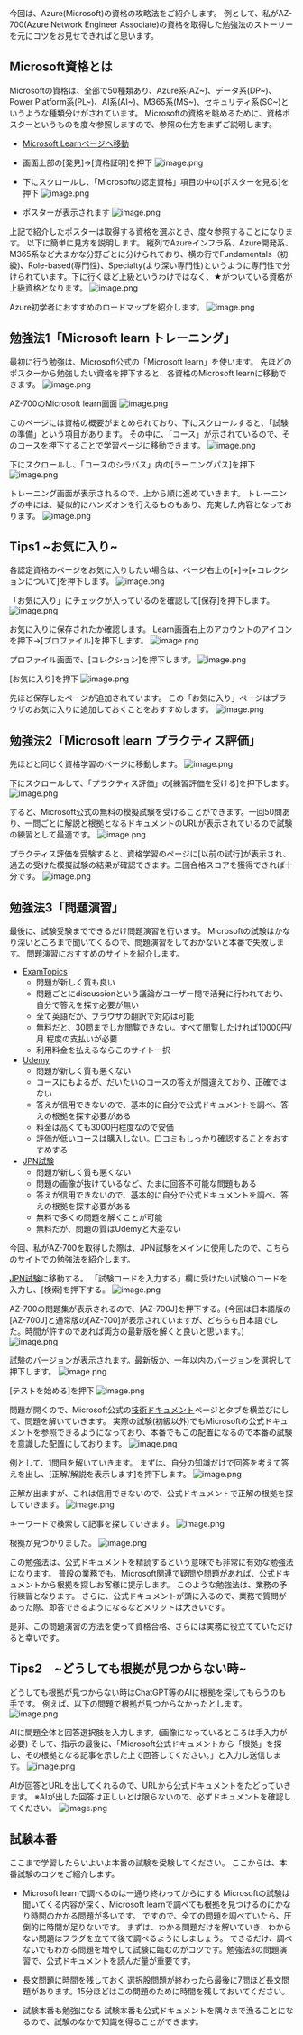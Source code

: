 今回は、Azure(Microsoft)の資格の攻略法をご紹介します。
例として、私がAZ-700(Azure Network Engineer Associate)の資格を取得した勉強法のストーリーを元にコツをお見せできればと思います。

## Microsoft資格とは
Microsoftの資格は、全部で50種類あり、Azure系(AZ~)、データ系(DP~)、Power Platform系(PL~)、AI系(AI~)、M365系(MS~)、セキュリティ系(SC~)というような種類分けがされています。
Microsoftの資格を眺めるために、資格ポスターというものを度々参照しますので、参照の仕方をまずご説明します。
- [Microsoft Learnページへ移動](https://learn.microsoft.com/ja-jp/)
- 画面上部の[発見]→[資格証明]を押下
![image.png](https://qiita-image-store.s3.ap-northeast-1.amazonaws.com/0/3585159/fe8a47c0-432b-4f6a-9227-1a1bdbeffd95.png)

- 下にスクロールし、「Microsoftの認定資格」項目の中の[ポスターを見る]を押下
![image.png](https://qiita-image-store.s3.ap-northeast-1.amazonaws.com/0/3585159/fdd28613-66f7-4e7c-975b-242f049cf858.png)

- ポスターが表示されます
![image.png](https://qiita-image-store.s3.ap-northeast-1.amazonaws.com/0/3585159/470faa02-ead6-4f15-a41b-d203a5c3e650.png)

上記で紹介したポスターは取得する資格を選ぶとき、度々参照することになります。
以下に簡単に見方を説明します。
縦列でAzureインフラ系、Azure開発系、M365系など大まかな分野ごとに分けられており、横の行でFundamentals（初級)、Role-based(専門性)、Specialty(より深い専門性)というように専門性で分けられています。下に行くほど上級というわけではなく、★がついている資格が上級資格となります。
![image.png](https://qiita-image-store.s3.ap-northeast-1.amazonaws.com/0/3585159/99eda49f-8a90-4d55-9cdd-96405feeb576.png)

Azure初学者におすすめのロードマップを紹介します。
![image.png](https://qiita-image-store.s3.ap-northeast-1.amazonaws.com/0/3585159/2243f0cd-08e5-4c98-bc2c-a7d65af8a5de.png)




## 勉強法1「Microsoft learn トレーニング」
最初に行う勉強は、Microsoft公式の「Microsoft learn」を使います。
先ほどのポスターから勉強したい資格を押下すると、各資格のMicrosoft learnに移動できます。
![image.png](https://qiita-image-store.s3.ap-northeast-1.amazonaws.com/0/3585159/9ccc623f-3b56-4743-a552-961a70e0b82d.png)

AZ-700のMicrosoft learn画面
![image.png](https://qiita-image-store.s3.ap-northeast-1.amazonaws.com/0/3585159/6ef78b4c-1a6b-4a89-b848-95c3905943a5.png)

このページには資格の概要がまとめられており、下にスクロールすると、「試験の準備」という項目があります。
その中に、「コース」が示されているので、そのコースを押下することで学習ページに移動できます。
![image.png](https://qiita-image-store.s3.ap-northeast-1.amazonaws.com/0/3585159/60e42c00-63e1-495a-b200-e575711429ea.png)

下にスクロールし、「コースのシラバス」内の[ラーニングパス]を押下
![image.png](https://qiita-image-store.s3.ap-northeast-1.amazonaws.com/0/3585159/48bfa889-0000-4329-83f9-a29b115d7baf.png)

トレーニング画面が表示されるので、上から順に進めていきます。
トレーニングの中には、疑似的にハンズオンを行えるものもあり、充実した内容となっております。
![image.png](https://qiita-image-store.s3.ap-northeast-1.amazonaws.com/0/3585159/fbaa0685-11a3-4041-a6df-90a4d312b572.png)

## Tips1 ~お気に入り~
各認定資格のページをお気に入りしたい場合は、ページ右上の[+]→[+コレクションについて]を押下します。
![image.png](https://qiita-image-store.s3.ap-northeast-1.amazonaws.com/0/3585159/9b22f9ff-3b41-4706-960c-c76d7945e97f.png)

「お気に入り」にチェックが入っているのを確認して[保存]を押下します。
![image.png](https://qiita-image-store.s3.ap-northeast-1.amazonaws.com/0/3585159/716bea3b-4710-4707-a686-3f1d3beb91bf.png)

お気に入りに保存されたか確認します。
Learn画面右上のアカウントのアイコンを押下→[プロファイル]を押下します。
![image.png](https://qiita-image-store.s3.ap-northeast-1.amazonaws.com/0/3585159/ab9bb0b0-9d37-49b5-96f5-86b9121323b7.png)

プロファイル画面で、[コレクション]を押下します。
![image.png](https://qiita-image-store.s3.ap-northeast-1.amazonaws.com/0/3585159/9d967c72-2742-4815-bfdb-d12f73319717.png)

[お気に入り]を押下
![image.png](https://qiita-image-store.s3.ap-northeast-1.amazonaws.com/0/3585159/a8f17d01-c853-4c64-8ea3-f599f27e288b.png)

先ほど保存したページが追加されています。
この「お気に入り」ページはブラウザのお気に入りに追加しておくことをおすすめします。
![image.png](https://qiita-image-store.s3.ap-northeast-1.amazonaws.com/0/3585159/9ad5c5a8-92f1-4cec-bd55-2c8b682ee1cf.png)


## 勉強法2「Microsoft learn プラクティス評価」
先ほどと同じく資格学習のページに移動します。
![image.png](https://qiita-image-store.s3.ap-northeast-1.amazonaws.com/0/3585159/53197fb7-3297-4adb-ad7f-d64787d7da22.png)

下にスクロールして、「プラクティス評価」の[練習評価を受ける]を押下します。
![image.png](https://qiita-image-store.s3.ap-northeast-1.amazonaws.com/0/3585159/e28473dc-7fa7-4845-8d52-2860391cdf47.png)

すると、Microsoft公式の無料の模擬試験を受けることができます。一回50問あり、一問ごとに解説と根拠となるドキュメントのURLが表示されているので試験の練習として最適です。
![image.png](https://qiita-image-store.s3.ap-northeast-1.amazonaws.com/0/3585159/59eabb2b-73b1-4a5f-b6e3-4692330ac411.png)

プラクティス評価を受験すると、資格学習のページに[以前の試行]が表示され、過去の受けた模擬試験の結果が確認できます。二回合格スコアを獲得できれば十分です。
![image.png](https://qiita-image-store.s3.ap-northeast-1.amazonaws.com/0/3585159/69fc8d81-69bd-4e3c-b954-a884899c91a0.png)


## 勉強法3「問題演習」
最後に、試験受験までできるだけ問題演習を行います。
Microsoftの試験はかなり深いところまで聞いてくるので、問題演習をしておかないと本番で失敗します。
問題演習におすすめのサイトを紹介します。
- [ExamTopics](https://www.examtopics.com/)
    - 問題が新しく質も良い
    - 問題ごとにdiscussionという議論がユーザー間で活発に行われており、自分で答えを探す必要が無い
    - 全て英語だが、ブラウザの翻訳で対応は可能
    - 無料だと、30問までしか閲覧できない。すべて閲覧したければ10000円/月 程度の支払いが必要
    - 利用料金を払えるならこのサイト一択
- [Udemy](https://www.udemy.com/)
    - 問題が新しく質も悪くない
    - コースにもよるが、だいたいのコースの答えが間違えており、正確ではない
    - 答えが信用できないので、基本的に自分で公式ドキュメントを調べ、答えの根拠を探す必要がある
    - 料金は高くても3000円程度なので安価
    - 評価が低いコースは購入しない。口コミもしっかり確認することをおすすめする
- [JPN試験](https://www.jpnshiken.com/certification/Microsoft.html)
    - 問題が新しく質も悪くない
    - 問題の画像が抜けているなど、たまに回答不可能な問題もある
    - 答えが信用できないので、基本的に自分で公式ドキュメントを調べ、答えの根拠を探す必要がある
    - 無料で多くの問題を解くことが可能
    - 無料だが、問題の質はUdemyと大差ない

今回、私がAZ-700を取得した際は、JPN試験をメインに使用したので、こちらのサイトでの勉強法を紹介します。

[JPN試験](https://www.jpnshiken.com/certification/Microsoft.html)に移動する。
「試験コードを入力する」欄に受けたい試験のコードを入力し、[検索]を押下する。
![image.png](https://qiita-image-store.s3.ap-northeast-1.amazonaws.com/0/3585159/09d91fde-00a7-454a-bc31-c67d5e7ea557.png)

AZ-700の問題集が表示されるので、[AZ-700J]を押下する。(今回は日本語版の[AZ-700J]と通常版の[AZ-700]が表示されていますが、どちらも日本語でした。時間が許すのであれば両方の最新版を解くと良いと思います。)
![image.png](https://qiita-image-store.s3.ap-northeast-1.amazonaws.com/0/3585159/2f5ffe4f-ea0b-49f8-88b1-33185f0bf573.png)

試験のバージョンが表示されます。最新版か、一年以内のバージョンを選択して押下します。
![image.png](https://qiita-image-store.s3.ap-northeast-1.amazonaws.com/0/3585159/b6cce191-24af-4187-b699-84d9316aa81c.png)

[テストを始める]を押下
![image.png](https://qiita-image-store.s3.ap-northeast-1.amazonaws.com/0/3585159/f8f33cbc-77af-4c0f-885b-d29e9db8548b.png)

問題が開くので、Microsoft公式の[技術ドキュメント](https://learn.microsoft.com/ja-jp/docs/)ページとタブを横並びにして、問題を解いていきます。
実際の試験(初級以外)でもMicrosoftの公式ドキュメントを参照できるようになっており、本番でもこの配置になるので本番の試験を意識した配置にしております。
![image.png](https://qiita-image-store.s3.ap-northeast-1.amazonaws.com/0/3585159/53f977c1-fdbb-4075-a98e-64f692a766d5.png)

例として、1問目を解いていきます。
まずは、自分の知識だけで回答を考えて答えを出し、[正解/解説を表示します]を押下します。
![image.png](https://qiita-image-store.s3.ap-northeast-1.amazonaws.com/0/3585159/b9ff3837-077e-4b89-b6e6-938498734a4f.png)

正解が出ますが、これは信用できないので、公式ドキュメントで正解の根拠を探していきます。
![image.png](https://qiita-image-store.s3.ap-northeast-1.amazonaws.com/0/3585159/27694316-41e3-4517-b56c-c38bd2b7b4e6.png)

キーワードで検索して記事を探していきます。
![image.png](https://qiita-image-store.s3.ap-northeast-1.amazonaws.com/0/3585159/64999975-7605-4aa4-b90d-69d08accc169.png)

根拠が見つかりました。
![image.png](https://qiita-image-store.s3.ap-northeast-1.amazonaws.com/0/3585159/e298d038-40b6-4fa1-92ae-461d7d3cf2cb.png)

この勉強法は、公式ドキュメントを精読するという意味でも非常に有効な勉強法になります。
普段の業務でも、Microsoft関連で疑問や問題があれば、公式ドキュメントから根拠を探しお客様に提示します。
このような勉強法は、業務の予行練習となります。
さらに、公式ドキュメントが頭に入るので、業務で質問があった際、即答できるようになるなどメリットは大きいです。

是非、この問題演習の方法を使って資格合格、さらには実務に役立てていただけると幸いです。

## Tips2　~どうしても根拠が見つからない時~
どうしても根拠が見つからない時はChatGPT等のAIに根拠を探してもらうのも手です。
例えば、以下の問題で根拠が見つからなかったとします。
![image.png](https://qiita-image-store.s3.ap-northeast-1.amazonaws.com/0/3585159/5fc0d630-54ef-4ffb-b498-c87c42f797fd.png)

AIに問題全体と回答選択肢を入力します。(画像になっているところは手入力が必要)
そして、指示の最後に、「Microsoft公式ドキュメントから「根拠」を探し、その根拠となる記事を示した上で回答してください。」と入力し送信します。
![image.png](https://qiita-image-store.s3.ap-northeast-1.amazonaws.com/0/3585159/257aa0fa-8ec4-4a53-af1d-ac1552fccab6.png)

AIが回答とURLを出してくれるので、URLから公式ドキュメントをたどっていきます。
※AIが出した回答は正しいとは限らないので、必ずドキュメントを確認してください。
![image.png](https://qiita-image-store.s3.ap-northeast-1.amazonaws.com/0/3585159/122d84cb-d39f-4aaf-95d9-17f1a9669aee.png)

## 試験本番
ここまで学習したらいよいよ本番の試験を受験してください。
ここからは、本番試験のコツをご紹介します。
- Microsoft learnで調べるのは一通り終わってからにする
    Microsoftの試験は聞いてくる内容が深く、Microsoft learnで調べても根拠を見つけるのにかなり時間のかかる問題が多いです。
    ですので、全ての問題を調べていたら、圧倒的に時間が足りないです。
    まずは、わかる問題だけを解いていき、わからない問題はフラグを立てて後で調べるようにしましょう。
    できるだけ、調べないでもわかる問題を増やして試験に臨むのがコツです。勉強法3の問題演習で、公式ドキュメントを読んだ量が重要です。

- 長文問題に時間を残しておく
    選択股問題が終わったら最後に7問ほど長文問題があります。15分ほどはこの問題のために時間を残しておいてください。

- 試験本番も勉強になる
    試験本番も公式ドキュメントを隅々まで漁ることになるので、試験のなかで知識を得ることができます。
